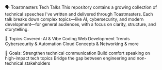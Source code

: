 🗣️ Toastmasters Tech Talks
This repository contains a growing collection of technical speeches I've written and delivered through Toastmasters. Each talk breaks down complex topics—like AI, cybersecurity, and modern development—for general audiences, with a focus on clarity, structure, and storytelling.

📌 Topics Covered:
AI & Vibe Coding
Web Development Trends
Cybersecurity & Automation
Cloud Concepts & Networking
& more 

🎯 Goals:
Strengthen technical communication
Build comfort speaking on high-impact tech topics
Bridge the gap between engineering and non-technical stakeholders

